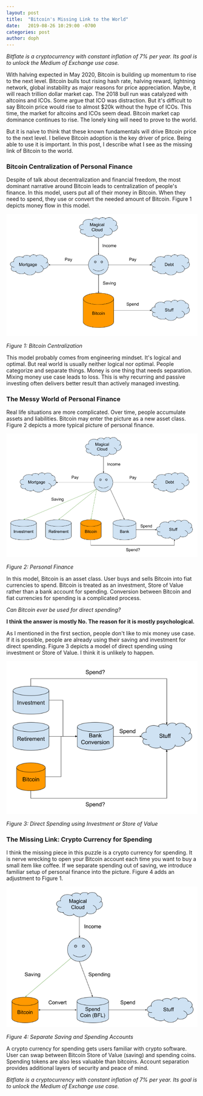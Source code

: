 ```yaml
---
layout: post
title:  "Bitcoin's Missing Link to the World"
date:   2019-08-26 10:29:00 -0700
categories: post
author: doph
---
```


*Bitflate is a cryptocurrency with constant inflation of 7% per year. Its goal is to unlock the Medium of Exchange use case.*

With halving expected in May 2020, Bitcoin is building up momentum to rise to the next level. Bitcoin bulls tout rising hash rate, halving reward, lightning network, global instability as major reasons for price appreciation. Maybe, it will reach trillion dollar market cap. The 2018 bull run was catalyzed with altcoins and ICOs. Some argue that ICO was distraction. But it's difficult to say Bitcoin price would rise to almost $20k without the hype of ICOs. This time, the market for altcoins and ICOs seem dead. Bitcoin market cap dominance continues to rise. The lonely king will need to prove to the world.

But it is naive to think that these known fundamentals will drive Bitcoin price to the next level. I believe Bitcoin adoption is the key driver of price. Being able to use it is important. In this post, I describe what I see as the missing link of Bitcoin to the world.

### Bitcoin Centralization of Personal Finance

Despite of talk about decentralization and financial freedom, the most dominant narrative around Bitcoin leads to centralization of people's finance. In this model, users put all of their money in Bitcoin. When they need to spend, they use or convert the needed amount of Bitcoin. Figure 1 depicts money flow in this model.

![Figure 1](/assets/images/BitcoinCentralization.png)

*Figure 1: Bitcoin Centralization*

This model probably comes from engineering mindset. It's logical and optimal. But real world is usually neither logical nor optimal. People categorize and separate things. Money is one thing that needs separation. Mixing money use case leads to loss. This is why recurring and passive investing often delivers better result than actively managed investing.

### The Messy World of Personal Finance

Real life situations are more complicated. Over time, people accumulate assets and liabilities. Bitcoin may enter the picture as a new asset class. Figure 2 depicts a more typical picture of personal finance.

![Figure 2](/assets/images/PersonalFinance.png)

*Figure 2: Personal Finance*

In this model, Bitcoin is an asset class. User buys and sells Bitcoin into fiat currencies to spend. Bitcoin is treated as an investment, Store of Value rather than a bank account for spending. Conversion between Bitcoin and fiat currencies for spending is a complicated process.

*Can Bitcoin ever be used for direct spending?*

**I think the answer is mostly No. The reason for it is mostly psychological.**

As I mentioned in the first section, people don't like to mix money use case. If it is possible, people are already using their saving and investment for direct spending. Figure 3 depicts a model of direct spending using investment or Store of Value. I think it is unlikely to happen.

![Figure 3](/assets/images/PersonalFinanceInvestmentSpend.png)

*Figure 3: Direct Spending using Investment or Store of Value*

### The Missing Link: Crypto Currency for Spending

I think the missing piece in this puzzle is a crypto currency for spending. It is nerve wrecking to open your Bitcoin account each time you want to buy a small item like coffee. If we separate spending out of saving, we introduce familiar setup of personal finance into the picture. Figure 4 adds an adjustment to Figure 1.

![Figure 4](/assets/images/PersonalFinanceBFLSpend.png)

*Figure 4: Separate Saving and Spending Accounts*

A crypto currency for spending gets users familiar with crypto software. User can swap between Bitcoin Store of Value (saving) and spending coins. Spending tokens are also less valuable than bitcoins. Account separation provides additional layers of security and peace of mind.

*Bitflate is a cryptocurrency with constant inflation of 7% per year. Its goal is to unlock the Medium of Exchange use case.*